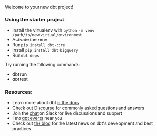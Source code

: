 Welcome to your new dbt project!

### Using the starter project
- Install the virtualenv with `python -m venv /path/to/new/virtual/environment`
- Activate the venv
- Run `pip install dbt-core`
- Install `pip install dbt-bigquery`
- Run `dbt deps`
  
Try running the following commands:
- dbt run
- dbt test


### Resources:
- Learn more about dbt [in the docs](https://docs.getdbt.com/docs/introduction)
- Check out [Discourse](https://discourse.getdbt.com/) for commonly asked questions and answers
- Join the [chat](https://community.getdbt.com/) on Slack for live discussions and support
- Find [dbt events](https://events.getdbt.com) near you
- Check out [the blog](https://blog.getdbt.com/) for the latest news on dbt's development and best practices
